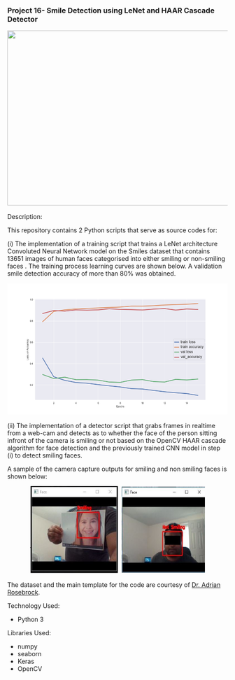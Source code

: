 ### Project 16- Smile Detection using LeNet and HAAR Cascade Detector 

<p align="center">
    <img width="800" height="400"
     src="https://www.publicdomainpictures.net/pictures/90000/nahled/smile-face-wallpaper.jpg">
</p>

Description:

This repository contains 2 Python scripts that serve as source codes for:
 
 (i) 
The implementation of a training script that trains a LeNet architecture
 Convoluted Neural Network model on the Smiles dataset that contains 13651
  images of human faces categorised into either smiling or non-smiling faces
  . The training process learning curves are shown below. A validation smile
   detection accuracy of more than 80% was obtained.
   
<p align="center">
    <img width="600" height="300"
     src="train_plot.png">
</p>
   
   (ii) The implementation of a detector script that grabs frames in
    realtime from a web-cam and detects as to whether the face of the person
     sitting infront of the camera is smiling or not based on the OpenCV
      HAAR cascade algorithm for face detection and the previously trained
       CNN model in step (i) to detect smiling faces.
       
A sample of the camera capture outputs for smiling and non smiling faces
 is shown below:
 
 <p align="center">
    <img width="400" height="200"
     src="smileNotSmile.JPG">
</p>
        
       
The dataset and the main template for the code are courtesy of [Dr. Adrian
 Rosebrock](https://www.linkedin.com/in/adrian-rosebrock-59b8732a/).
       
    
       

Technology Used:

* Python 3

Libraries Used:

* numpy
* seaborn
* Keras
* OpenCV
